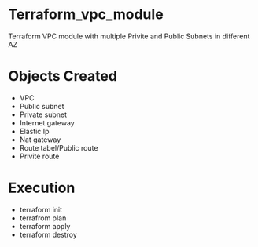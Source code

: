 # Terraform_vpc_module
Terraform  VPC module with multiple Privite and Public Subnets in different AZ

# Objects Created 
- VPC 
- Public subnet
- Private subnet
- Internet gateway
- Elastic Ip
- Nat gateway 
- Route tabel/Public route
- Privite route 

# Execution
- terraform init
- terrafrom plan
- terraform apply
- terraform destroy
